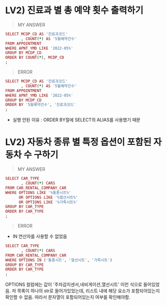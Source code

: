 # LV2) 진료과 별 총 예약 횟수 출력하기
> MY ANSWER
```ruby
SELECT MCDP_CD AS '진료과코드'
       , COUNT(*) AS '5월예약건수'
FROM APPOINTMENT
WHERE APNT_YMD LIKE '2022-05%'
GROUP BY MCDP_CD
ORDER BY COUNT(*), MCDP_CD
;
```
> ERROR
```ruby
SELECT MCDP_CD AS '진료과코드'
       , COUNT(*) AS '5월예약건수'
FROM APPOINTMENT
WHERE APNT_YMD LIKE '2022-05%'
GROUP BY MCDP_CD
ORDER BY '5월예약건수', '진료과코드'
;
```
* 실행 안된 이유 : ORDER BY절에 SELECT의 ALIAS를 사용했기 때문

# LV2) 자동차 종류 별 특정 옵션이 포함된 자동차 수 구하기
> MY ANSWER
```ruby
SELECT CAR_TYPE
       , COUNT(*) CARS
FROM CAR_RENTAL_COMPANY_CAR
WHERE OPTIONS LIKE '%통풍시트%'
      OR OPTIONS LIKE '%열선시트%'
      OR OPTIONS LIKE '%가죽시트%'
GROUP BY CAR_TYPE
ORDER BY CAR_TYPE
;
```
> ERROR
* IN 연산자를 사용할 수 없었음
``` ruby
SELECT CAR_TYPE
       , COUNT(*) CARS
FROM CAR_RENTAL_COMPANY_CAR
WHERE OPTIONS IN ('통풍시트', '열선시트', '가죽시트')
GROUP BY CAR_TYPE
ORDER BY CAR_TYPE
;
```
OPTIONS 컬럼에는 값이 '주차감지센서,네비게이션,열선시트' 이런 식으로 들어있었음. 저 목록이 하나의 str로 들어가있었는데, 리스트 내에 해당 요소가 포함되어있는지 확인할 수 없음. 따라서 문자열이 포함되어있는지 여부를 확인해야함.
